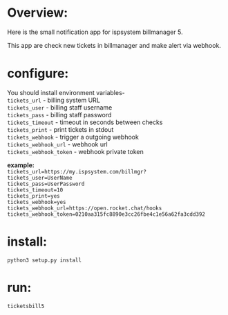 # Overview:
Here is the small notification app for ispsystem billmanager 5.

This app are check new tickets in billmanager and make alert via webhook. 

# configure:
You should install environment variables-
<br> `tickets_url` - billing system URL
<br> `tickets_user` - billing staff username
<br> `tickets_pass` - billing staff password
<br> `tickets_timeout` - timeout in seconds between checks
<br> `tickets_print` - print tickets in stdout
<br> `tickets_webhook` - trigger a outgoing webhook 
<br> `tickets_webhook_url` - webhook url
<br> `tickets_webhook_token` - webhook private token 


**example:**
<br>`tickets_url=https://my.ispsystem.com/billmgr?`
<br>`tickets_user=UserName`
<br>`tickets_pass=UserPassword`
<br>`tickets_timeout=10`
<br>`tickets_print=yes`
<br>`tickets_webhook=yes`
<br>`tickets_webhook_url=https://open.rocket.chat/hooks`
<br>`tickets_webhook_token=0210aa315fc8890e3cc26fbe4c1e56a62fa3cdd392`

# install: 
`python3 setup.py install`

# run: 
`ticketsbill5`

